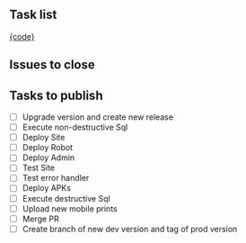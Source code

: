 ## Task list

[{code}](https://github.com/darakeon/dfm/blob/main/docs/RELEASES.md#{code})

## Issues to close

<!-- Put a list of issues that will be closed -->

## Tasks to publish

- [ ] Upgrade version and create new release
- [ ] Execute non-destructive Sql
- [ ] Deploy Site
- [ ] Deploy Robot
- [ ] Deploy Admin
- [ ] Test Site
- [ ] Test error handler
- [ ] Deploy APKs
- [ ] Execute destructive Sql
- [ ] Upload new mobile prints
- [ ] Merge PR
- [ ] Create branch of new dev version and tag of prod version
